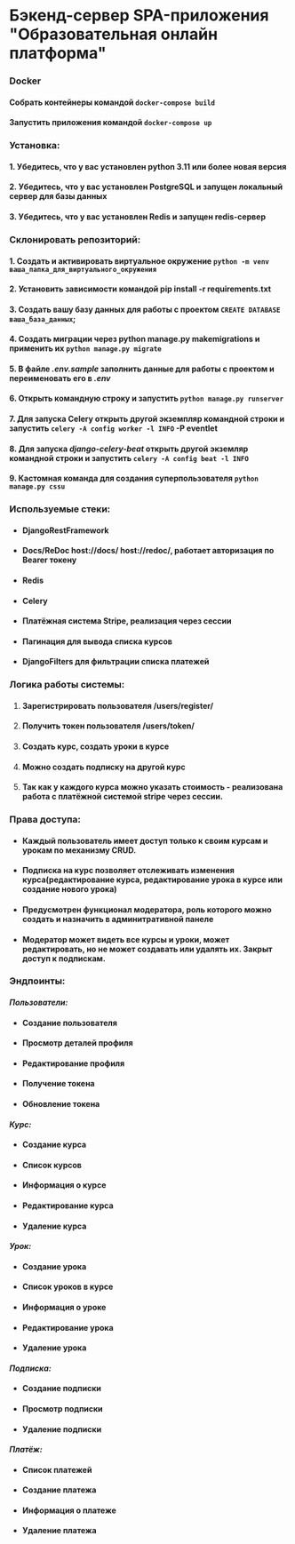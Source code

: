# **Бэкенд-сервер SPA-приложения "Образовательная онлайн платформа"**

### Docker

#### Собрать контейнеры командой `docker-compose build`

#### Запустить приложения командой `docker-compose up`

### Установка:

#### 1.  Убедитесь, что у вас установлен python 3.11 или более новая версия

#### 2.  Убедитесь, что у вас установлен PostgreSQL и запущен локальный сервер для базы данных

#### 3.  Убедитесь, что у вас установлен Redis и запущен redis-сервер

### Склонировать репозиторий:

#### 1.  Создать и активировать виртуальное окружение `python -m venv ваша_папка_для_виртуального_окружения`

#### 2.  Установить зависимости командой pip install -r requirements.txt

#### 3.  Создать вашу базу данных для работы с проектом `CREATE DATABASE ваша_база_данных`;

#### 4.  Создать миграции через python manage.py makemigrations и применить их `python manage.py migrate`

#### 5.  В файле _.env.sample_ заполнить данные для работы с проектом и переименовать его в _.env_

#### 6.  Открыть командную строку и запустить `python manage.py runserver`

#### 7.  Для запуска Celery открыть другой экземпляр командной строки и запустить `celery -A config worker -l INFO` -P eventlet

#### 8.  Для запуска _django-celery-beat_ открыть другой экземляр командной строки и запустить `celery -A config beat -l INFO`

#### 9.  Кастомная команда для создания суперпользователя `python manage.py cssu`


### Используемые стеки:

* #### DjangoRestFramework

* #### Docs/ReDoc host://docs/ host://redoc/, работает авторизация по Bearer токену

* #### Redis

* #### Celery

* #### Платёжная система Stripe, реализация через сессии

* #### Пагинация для вывода списка курсов

* #### DjangoFilters для фильтрации списка платежей

### Логика работы системы:

1. #### Зарегистрировать пользователя /users/register/

1. #### Получить токен пользователя /users/token/

1. #### Создать курс, создать уроки в курсе

1. #### Можно создать подписку на другой курс

1. #### Так как у каждого курса можно указать стоимость - реализована работа с платёжной системой stripe через сессии.



### Права доступа:

* #### Каждый пользователь имеет доступ только к своим курсам и урокам по механизму CRUD.

* #### Подписка на курс позволяет отслеживать изменения курса(редактирование курса, редактирование урока в курсе или создание нового урока)

* #### Предусмотрен функционал модератора, роль которого можно создать и назначить в админитративной панеле

* #### Модератор может видеть все курсы и уроки, может редактировать, но не может создавать или удалять их. Закрыт доступ к подпискам.

### Эндпоинты:

#### _Пользователи:_

* #### Создание пользователя

* #### Просмотр деталей профиля

* #### Редактирование профиля

* #### Получение токена

* #### Обновление токена

#### _Курс:_

* #### Создание курса

* #### Список курсов

* #### Информация о курсе

* #### Редактирование курса

* #### Удаление курса

#### _Урок:_

* #### Создание урока

* #### Список уроков в курсе

* #### Информация о уроке

* #### Редактирование урока

* #### Удаление урока

#### _Подписка:_

* #### Создание подписки

* #### Просмотр подписки

* #### Удаление подписки

#### _Платёж:_

* #### Список платежей

* #### Создание платежа

* #### Информация о платеже

* #### Удаление платежа
